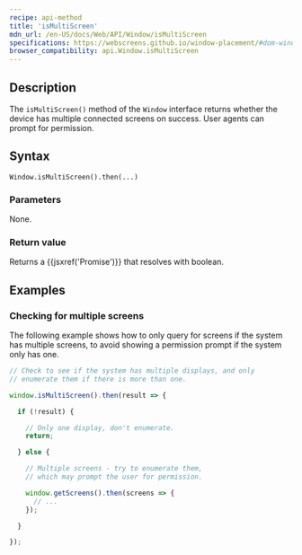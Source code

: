 ```yaml
---
recipe: api-method
title: 'isMultiScreen'
mdn_url: /en-US/docs/Web/API/Window/isMultiScreen
specifications: https://webscreens.github.io/window-placement/#dom-window-ismultiscreen
browser_compatibility: api.Window.isMultiScreen
---
```


## Description

The `isMultiScreen()` method of the `Window` interface returns whether the device has multiple connected screens on success. User agents can prompt for permission.

## Syntax

`Window.isMultiScreen().then(...)`

### Parameters

None.

### Return value

Returns a {{jsxref('Promise')}} that resolves with boolean.

## Examples

### Checking for multiple screens

The following example shows how to only query for screens if the system
has multiple screens, to avoid showing a permission prompt if the system
only has one.

```js
// Check to see if the system has multiple displays, and only
// enumerate them if there is more than one.

window.isMultiScreen().then(result => {

  if (!result) {

    // Only one display, don't enumerate.
    return;

  } else {

    // Multiple screens - try to enumerate them,
    // which may prompt the user for permission.

    window.getScreens().then(screens => {
      // ...
    });

  }

});

```
